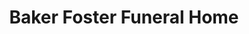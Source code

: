 ---
title: "Baker Foster Funeral Home"
url: /suffolk/baker-foster-funeral-home/
shop: funeral directors
---
